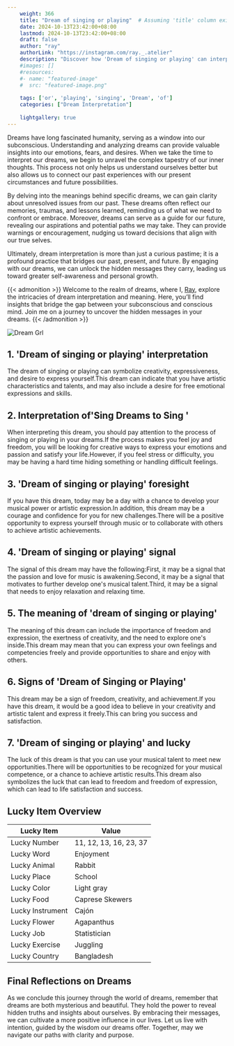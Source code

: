 ```yaml
---
    weight: 366
    title: "Dream of singing or playing"  # Assuming 'title' column exists
    date: 2024-10-13T23:42:00+08:00
    lastmod: 2024-10-13T23:42:00+08:00
    draft: false
    author: "ray"
    authorLink: "https://instagram.com/ray._.atelier"
    description: "Discover how 'Dream of singing or playing' can interpret your future and uncover its significant meanings in your life."
    #images: []
    #resources:
    #- name: "featured-image"
    #  src: "featured-image.png"
    
    tags: ['or', 'playing', 'singing', 'Dream', 'of']
    categories: ["Dream Interpretation"]
    
    lightgallery: true
---
```

    
Dreams have long fascinated humanity, serving as a window into our subconscious. Understanding and analyzing dreams can provide valuable insights into our emotions, fears, and desires. When we take the time to interpret our dreams, we begin to unravel the complex tapestry of our inner thoughts. This process not only helps us understand ourselves better but also allows us to connect our past experiences with our present circumstances and future possibilities.

By delving into the meanings behind specific dreams, we can gain clarity about unresolved issues from our past. These dreams often reflect our memories, traumas, and lessons learned, reminding us of what we need to confront or embrace. Moreover, dreams can serve as a guide for our future, revealing our aspirations and potential paths we may take. They can provide warnings or encouragement, nudging us toward decisions that align with our true selves.

Ultimately, dream interpretation is more than just a curious pastime; it is a profound practice that bridges our past, present, and future. By engaging with our dreams, we can unlock the hidden messages they carry, leading us toward greater self-awareness and personal growth.

{{< admonition >}}
Welcome to the realm of dreams, where I, [Ray](https://instagram.com/ray._.atelier), explore the intricacies of dream interpretation and meaning. Here, you’ll find insights that bridge the gap between your subconscious and conscious mind. Join me on a journey to uncover the hidden messages in your dreams.
{{< /admonition >}}

![Dream Grl](https://cdn.pixabay.com/photo/2017/11/02/03/35/gothic-2910057_1280.jpg "Dream Grl")

## 1. 'Dream of singing or playing' interpretation
The dream of singing or playing can symbolize creativity, expressiveness, and desire to express yourself.This dream can indicate that you have artistic characteristics and talents, and may also include a desire for free emotional expressions and skills.

## 2. Interpretation of'Sing Dreams to Sing '
When interpreting this dream, you should pay attention to the process of singing or playing in your dreams.If the process makes you feel joy and freedom, you will be looking for creative ways to express your emotions and passion and satisfy your life.However, if you feel stress or difficulty, you may be having a hard time hiding something or handling difficult feelings.

## 3. 'Dream of singing or playing' foresight
If you have this dream, today may be a day with a chance to develop your musical power or artistic expression.In addition, this dream may be a courage and confidence for you for new challenges.There will be a positive opportunity to express yourself through music or to collaborate with others to achieve artistic achievements.

## 4. 'Dream of singing or playing' signal
The signal of this dream may have the following:First, it may be a signal that the passion and love for music is awakening.Second, it may be a signal that motivates to further develop one's musical talent.Third, it may be a signal that needs to enjoy relaxation and relaxing time.

## 5. The meaning of 'dream of singing or playing'
The meaning of this dream can include the importance of freedom and expression, the exertness of creativity, and the need to explore one's inside.This dream may mean that you can express your own feelings and competencies freely and provide opportunities to share and enjoy with others.

## 6. Signs of 'Dream of Singing or Playing'
This dream may be a sign of freedom, creativity, and achievement.If you have this dream, it would be a good idea to believe in your creativity and artistic talent and express it freely.This can bring you success and satisfaction.

## 7. 'Dream of singing or playing' and lucky
The luck of this dream is that you can use your musical talent to meet new opportunities.There will be opportunities to be recognized for your musical competence, or a chance to achieve artistic results.This dream also symbolizes the luck that can lead to freedom and freedom of expression, which can lead to life satisfaction and success.

## Lucky Item Overview
| Lucky Item          | Value              |
|---------------|--------------------|
| Lucky Number        | 11, 12, 13, 16, 23, 37  |
| Lucky Word          | Enjoyment |
| Lucky Animal        | Rabbit |
| Lucky Place         | School     |
| Lucky Color         | Light gray     |
| Lucky Food          | Caprese Skewers      |
| Lucky Instrument    | Cajón |
| Lucky Flower        | Agapanthus    |
| Lucky Job           | Statistician       |
| Lucky Exercise      | Juggling  |
| Lucky Country       | Bangladesh    |


##  Final Reflections on Dreams

As we conclude this journey through the world of dreams, remember that dreams are both mysterious and beautiful. They hold the power to reveal hidden truths and insights about ourselves. By embracing their messages, we can cultivate a more positive influence in our lives. Let us live with intention, guided by the wisdom our dreams offer. Together, may we navigate our paths with clarity and purpose.
